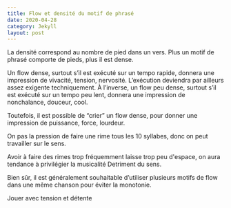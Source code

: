 ```yaml
---
title: Flow et densité du motif de phrasé
date: 2020-04-28
category: Jekyll
layout: post
---
```


La densité correspond au nombre de pied dans un vers. 
Plus un motif de phrasé comporte de pieds, plus il est dense.

Un flow dense, surtout s’il est exécuté sur un tempo rapide, donnera une impression de vivacité, tension, nervosité. L’exécution deviendra par ailleurs assez exigente techniquement.
À l’inverse, un flow peu dense, surtout s’il est exécuté sur un tempo peu lent, donnera une impression de nonchalance, douceur, cool.

Toutefois, il est possible de “crier” un flow dense, pour donner une impression de puissance, force, lourdeur.


On pas la pression de faire une rime tous les 10 syllabes, donc on peut travailler sur le sens. 

Avoir à faire des rimes trop fréquemment laisse trop peu d'espace, on aura tendance à privilégier la musicalité Detriment du sens. 


Bien sûr, il est généralement souhaitable d’utiliser plusieurs motifs de flow dans une même chanson pour éviter la monotonie. 

Jouer avec tension et détente